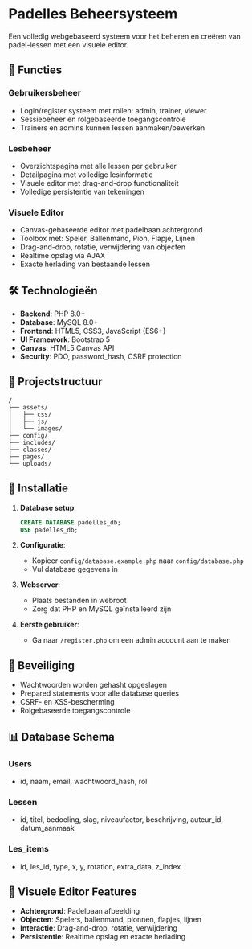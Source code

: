 # Padelles Beheersysteem

Een volledig webgebaseerd systeem voor het beheren en creëren van padel-lessen met een visuele editor.

## 🎯 Functies

### Gebruikersbeheer
- Login/register systeem met rollen: admin, trainer, viewer
- Sessiebeheer en rolgebaseerde toegangscontrole
- Trainers en admins kunnen lessen aanmaken/bewerken

### Lesbeheer
- Overzichtspagina met alle lessen per gebruiker
- Detailpagina met volledige lesinformatie
- Visuele editor met drag-and-drop functionaliteit
- Volledige persistentie van tekeningen

### Visuele Editor
- Canvas-gebaseerde editor met padelbaan achtergrond
- Toolbox met: Speler, Ballenmand, Pion, Flapje, Lijnen
- Drag-and-drop, rotatie, verwijdering van objecten
- Realtime opslag via AJAX
- Exacte herlading van bestaande lessen

## 🛠 Technologieën

- **Backend**: PHP 8.0+
- **Database**: MySQL 8.0+
- **Frontend**: HTML5, CSS3, JavaScript (ES6+)
- **UI Framework**: Bootstrap 5
- **Canvas**: HTML5 Canvas API
- **Security**: PDO, password_hash, CSRF protection

## 📁 Projectstructuur

```
/
├── assets/
│   ├── css/
│   ├── js/
│   └── images/
├── config/
├── includes/
├── classes/
├── pages/
└── uploads/
```

## 🚀 Installatie

1. **Database setup**:
   ```sql
   CREATE DATABASE padelles_db;
   USE padelles_db;
   ```

2. **Configuratie**:
   - Kopieer `config/database.example.php` naar `config/database.php`
   - Vul database gegevens in

3. **Webserver**:
   - Plaats bestanden in webroot
   - Zorg dat PHP en MySQL geïnstalleerd zijn

4. **Eerste gebruiker**:
   - Ga naar `/register.php` om een admin account aan te maken

## 🔐 Beveiliging

- Wachtwoorden worden gehasht opgeslagen
- Prepared statements voor alle database queries
- CSRF- en XSS-bescherming
- Rolgebaseerde toegangscontrole

## 📊 Database Schema

### Users
- id, naam, email, wachtwoord_hash, rol

### Lessen
- id, titel, bedoeling, slag, niveaufactor, beschrijving, auteur_id, datum_aanmaak

### Les_items
- id, les_id, type, x, y, rotation, extra_data, z_index

## 🎨 Visuele Editor Features

- **Achtergrond**: Padelbaan afbeelding
- **Objecten**: Spelers, ballenmand, pionnen, flapjes, lijnen
- **Interactie**: Drag-and-drop, rotatie, verwijdering
- **Persistentie**: Realtime opslag en exacte herlading 
